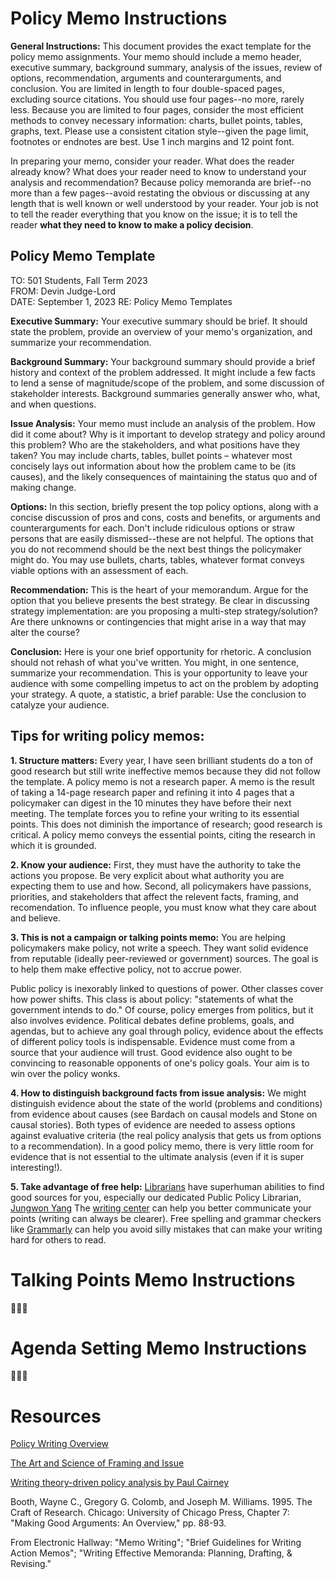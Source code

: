 # Policy Memo Instructions

**General Instructions:**  This document provides the exact template for the policy memo assignments.  Your memo should include a memo header, executive summary, background summary, analysis of the issues, review of options, recommendation, arguments and counterarguments, and conclusion.  You are limited in length to four double-spaced pages, excluding source citations. You should use four pages--no more, rarely less.  Because you are limited to four pages, consider the most efficient methods to convey necessary information:  charts, bullet points, tables, graphs, text. Please use a consistent citation style--given the page limit, footnotes or endnotes are best. Use 1 inch margins and 12 point font.

In preparing your memo, consider your reader.  What does the reader already know?  What does your reader need to know to understand your analysis and recommendation?  Because policy memoranda are brief--no more than a few pages--avoid restating the obvious or discussing at any length that is well known or well understood by your reader.  Your job is not to tell the reader everything that you know on the issue; it is to tell the reader **what they need to know to make a policy decision**.  

## Policy Memo Template

TO: 501 Students, Fall Term 2023  
FROM: Devin Judge-Lord  
DATE: September 1, 2023 
RE: Policy Memo Templates

**Executive Summary:**  Your executive summary should be brief.  It should state the problem, provide an overview of your memo's organization, and summarize your recommendation.

**Background Summary:**  Your background summary should provide a brief history and context of the problem addressed.  It might include a few facts to lend a sense of magnitude/scope of the problem, and some discussion of stakeholder interests.  Background summaries generally answer who, what, and when questions.

**Issue Analysis:**  Your memo must include an analysis of the problem.  How did it come about?  Why is it important to develop strategy and policy around this problem?  Who are the stakeholders, and what positions have they taken? You may include charts, tables, bullet points – whatever most concisely lays out information about how the problem came to be (its causes), and the likely consequences of maintaining the status quo and of making change.

**Options:**  In this section, briefly present the top policy options, along with a concise discussion of pros and cons, costs and benefits, or arguments and counterarguments for each. Don't include ridiculous options or straw persons that are easily dismissed--these are not helpful. The options that you do not recommend should be the next best things the policymaker might do. You may use bullets, charts, tables, whatever format conveys viable options with an assessment of each.

**Recommendation:**  This is the heart of your memorandum.  Argue for the option that you believe presents the best strategy. Be clear in discussing strategy implementation: are you proposing a multi-step strategy/solution?  Are there unknowns or contingencies that might arise in a way that may alter the course?  

**Conclusion:**  Here is your one brief opportunity for rhetoric.  A conclusion should not rehash of what you've written.  You might, in one sentence, summarize your recommendation.  This is your opportunity to leave your audience with some compelling impetus to act on the problem by adopting your strategy.  A quote, a statistic, a brief parable:  Use the conclusion to catalyze your audience.


## Tips for writing policy memos:

**1. Structure matters:** Every year, I have seen brilliant students do a ton of good research but still write ineffective memos because they did not follow the template. A policy memo is not a research paper. A memo is the result of taking a 14-page research paper and refining it into 4 pages that a policymaker can digest in the 10 minutes they have before their next meeting. The template forces you to refine your writing to its essential points. This does not diminish the importance of research; good research is critical. A policy memo conveys the essential points, citing the research in which it is grounded.

**2. Know your audience:** First, they must have the authority to take the actions you propose. Be very explicit about what authority you are expecting them to use and how. Second, all policymakers have passions, priorities, and stakeholders that affect the relevent facts, framing, and recomendation. To influence people, you must know what they care about and believe.

**3. This is not a campaign or talking points memo:** You are helping policymakers make policy, not write a speech. They want solid evidence from reputable (ideally peer-reviewed or government) sources. The goal is to help them make effective policy, not to accrue power. 

Public policy is inexorably linked to questions of power. Other classes cover how power shifts. This class is about policy: "statements of what the government intends to do." Of course, policy emerges from politics, but it also involves evidence. Political debates define problems, goals, and agendas, but to achieve any goal through policy, evidence about the effects of different policy tools is indispensable. Evidence must come from a source that your audience will trust. Good evidence also ought to be convincing to reasonable opponents of one's policy goals. Your aim is to win over the policy wonks.

**4. How to distinguish background facts from issue analysis:** We might distinguish evidence about the state of the world (problems and conditions) from evidence about causes (see Bardach on causal models and Stone on causal stories). Both types of evidence are needed to assess options against evaluative criteria (the real policy analysis that gets us from options to a recommendation). In a good policy memo, there is very little room for evidence that is not essential to the ultimate analysis (even if it is super interesting!).

**5. Take advantage of free help:** [Librarians](https://www.lib.umich.edu/collections/collecting-areas/social-sciences/public-policy) have superhuman abilities to find good sources for you, especially our dedicated Public Policy Librarian, [Jungwon Yang](https://www.lib.umich.edu/users/yangjw.) The [writing center](https://fordschool.umich.edu/writing-center) can help you better communicate your points (writing can always be clearer). Free spelling and grammar checkers like [Grammarly](https://app.grammarly.com/) can help you avoid silly mistakes that can make your writing hard for others to read.

# Talking Points Memo Instructions

🚧👷🚧

# Agenda Setting Memo Instructions

🚧👷🚧

# Resources 


[Policy Writing Overview](https://fordschool.umich.edu/writing-center/policy-writing-overview)

[The Art and Science of Framing and Issue](https://www.lgbtmap.org/file/art-and-science-of-framing-an-issue.pdf)


[Writing theory-driven policy analysis by Paul Cairney](https://paulcairney.wordpress.com/2017/11/13/how-to-write-theory-driven-policy-analysis/)

Booth, Wayne C., Gregory G. Colomb, and Joseph M. Williams. 1995.
The Craft of Research. Chicago: University of Chicago Press, Chapter 7: "Making Good Arguments: An Overview," pp. 88-93.

From Electronic Hallway: "Memo Writing"; "Brief Guidelines for Writing Action Memos"; "Writing Effective Memoranda: Planning, Drafting, & Revising."
